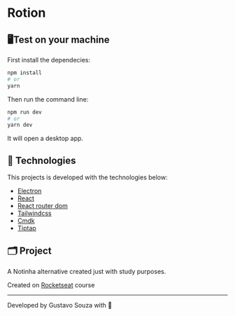 # Rotion

## 🖥️Test on your machine

First install the dependecies:

```bash
npm install
# or
yarn
```

Then run the command line:

```bash
npm run dev
# or
yarn dev
```

It will open a desktop app.

## 🚀 Technologies

This projects is developed with the technologies below:

- [Electron](https://www.electronjs.org/pt/)
- [React](https://pt-br.reactjs.org/)
- [React router dom](https://reactrouter.com/en/6.4.4)
- [Tailwindcss](https://tailwindcss.com/)
- [Cmdk](https://cmdk.paco.me/)
- [Tiptap](https://tiptap.dev/)

## 🗂️ Project

A Notinha alternative created just with study purposes.

Created on [Rocketseat](https://github.com/rocketseat-education) course

---

Developed by Gustavo Souza with 💚
